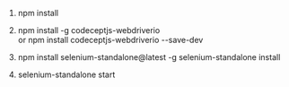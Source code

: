 1. npm install 
2. npm install -g codeceptjs-webdriverio  
    or 
    npm install codeceptjs-webdriverio --save-dev
    
3. npm install selenium-standalone@latest -g
   selenium-standalone install

4.  selenium-standalone start    